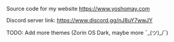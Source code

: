 Source code for my website https://www.yoshomay.com

Discord server link:  https://www.discord.gg/nJ8uY7wwJY

TODO:
Add more themes (Zorin OS Dark, maybe more ¯\_(ツ)_/¯)